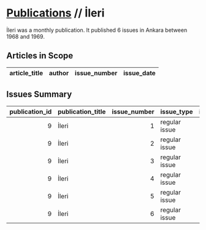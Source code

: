# [Publications](firstlevel_publications.md) // İleri

İleri was a monthly publication. It published 6 issues in Ankara between 1968 and 1969.

## Articles in Scope

| article_title   | author   | issue_number   | issue_date   |
|-----------------|----------|----------------|--------------|

## Issues Summary

|   publication_id | publication_title   |   issue_number | issue_type    |   issue_year |   issue_month |   issue_day | printing_house_name   |
|-----------------:|:--------------------|---------------:|:--------------|-------------:|--------------:|------------:|:----------------------|
|                9 | İleri               |              1 | regular issue |         1968 |           nan |         nan | Not specified         |
|                9 | İleri               |              2 | regular issue |         1968 |            12 |          10 | Not specified         |
|                9 | İleri               |              3 | regular issue |         1969 |             1 |         nan | Not specified         |
|                9 | İleri               |              4 | regular issue |         1969 |             3 |          11 | Not specified         |
|                9 | İleri               |              5 | regular issue |         1969 |             5 |          23 | Not specified         |
|                9 | İleri               |              6 | regular issue |         1969 |             6 |          16 | Şenyuva Matbaası      |